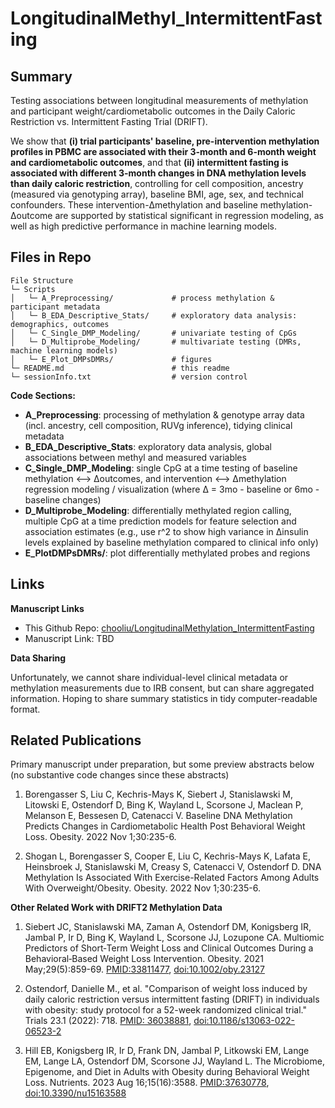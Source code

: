 # LongitudinalMethyl_IntermittentFasting

## Summary

Testing associations between longitudinal measurements of methylation and participant weight/cardiometabolic outcomes in the Daily Caloric Restriction vs. Intermittent Fasting Trial (DRIFT).

We show that **(i) trial participants' baseline, pre-intervention methylation profiles in PBMC are associated with their 3-month and 6-month weight and cardiometabolic outcomes**, and that **(ii) intermittent fasting is associated with different 3-month changes in DNA methylation levels than daily caloric restriction**, controlling for cell composition, ancestry (measured via genotyping array), baseline BMI, age, sex, and technical confounders. These intervention-Δmethylation and baseline methylation-Δoutcome are supported by statistical significant in regression modeling, as well as high predictive performance in machine learning models.

## Files in Repo

```
File Structure
└─ Scripts
│   └─ A_Preprocessing/             # process methylation & participant metadata
│   └─ B_EDA_Descriptive_Stats/     # exploratory data analysis: demographics, outcomes
│   └─ C_Single_DMP_Modeling/       # univariate testing of CpGs
│   └─ D_Multiprobe_Modeling/       # multivariate testing (DMRs, machine learning models)
│   └─ E_Plot_DMPsDMRs/             # figures
└─ README.md                        # this readme
└─ sessionInfo.txt                  # version control
```

**Code Sections:**

* **A_Preprocessing**: processing of methylation & genotype array data (incl. ancestry, cell composition, RUVg inference), tidying clinical metadata 
* **B_EDA_Descriptive_Stats**: exploratory data analysis, global associations between methyl and measured variables
* **C_Single_DMP_Modeling**: single CpG at a time testing of baseline methylation <--> Δoutcomes, and intervention <--> Δmethylation regression modeling / visualization (where Δ = 3mo - baseline or 6mo - baseline changes)
* **D_Multiprobe_Modeling**: differentially methylated region calling, multiple CpG at a time prediction models for feature selection and association estimates (e.g., use r^2 to show high variance in Δinsulin levels explained by baseline methylation compared to clinical info only)
* **E_PlotDMPsDMRs/**: plot differentially methylated probes and regions

## Links

**Manuscript Links**
  
* This Github Repo: [chooliu/LongitudinalMethylation_IntermittentFasting](http://www.github.com/chooliu/LongitudinalMethylation_IntermittentFasting)
* Manuscript Link: TBD

**Data Sharing**

Unfortunately, we cannot share individual-level clinical metadata or methylation measurements due to IRB consent, but can share aggregated information. Hoping to share summary statistics in tidy computer-readable format.

## Related Publications

Primary manuscript under preparation, but some preview abstracts below (no substantive code changes since these abstracts)

1. Borengasser S, Liu C, Kechris-Mays K, Siebert J, Stanislawski M, Litowski E, Ostendorf D, Bing K, Wayland L, Scorsone J, Maclean P, Melanson E, Bessesen D, Catenacci V. Baseline DNA Methylation Predicts Changes in Cardiometabolic Health Post Behavioral Weight Loss. Obesity. 2022 Nov 1;30:235-6.

2. Shogan L, Borengasser S, Cooper E, Liu C, Kechris-Mays K, Lafata E, Heinsbroek J, Stanislawski M, Creasy S, Catenacci V, Ostendorf D. DNA Methylation Is Associated With Exercise-Related Factors Among Adults With Overweight/Obesity. Obesity. 2022 Nov 1;30:235-6.


**Other Related Work with DRIFT2 Methylation Data**

1. Siebert JC, Stanislawski MA, Zaman A, Ostendorf DM, Konigsberg IR, Jambal P, Ir D, Bing K, Wayland L, Scorsone JJ, Lozupone CA. Multiomic Predictors of Short‐Term Weight Loss and Clinical Outcomes During a Behavioral‐Based Weight Loss Intervention. Obesity. 2021 May;29(5):859-69. [PMID:33811477](https://pubmed.ncbi.nlm.nih.gov/33811477/), [doi:10.1002/oby.23127](https://doi.org/10.1002/oby.23127)

2. Ostendorf, Danielle M., et al. "Comparison of weight loss induced by daily caloric restriction versus intermittent fasting (DRIFT) in individuals with obesity: study protocol for a 52-week randomized clinical trial." Trials 23.1 (2022): 718. [PMID: 36038881](https://pubmed.ncbi.nlm.nih.gov/36038881/),  [doi:10.1186/s13063-022-06523-2](https://doi.org/10.1186/s13063-022-06523-2)

3. Hill EB, Konigsberg IR, Ir D, Frank DN, Jambal P, Litkowski EM, Lange EM, Lange LA, Ostendorf DM, Scorsone JJ, Wayland L. The Microbiome, Epigenome, and Diet in Adults with Obesity during Behavioral Weight Loss. Nutrients. 2023 Aug 16;15(16):3588. [PMID:37630778](https://pubmed.ncbi.nlm.nih.gov/37630778/), [doi:10.3390/nu15163588](https://doi.org/10.3390/nu15163588)
